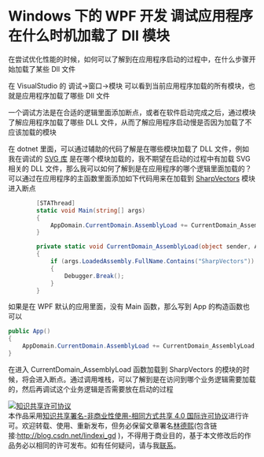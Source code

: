 # Windows 下的 WPF 开发 调试应用程序在什么时机加载了 Dll 模块

在尝试优化性能的时候，如何可以了解到在应用程序启动的过程中，在什么步骤开始加载了某些 Dll 文件

<!--more-->
<!-- CreateTime:2021/4/8 17:57:19 -->

<!-- 发布 -->

在 VisualStudio 的 调试->窗口->模块 可以看到当前应用程序加载的所有模块，也就是应用程序加载了哪些 Dll 文件

一个调试方法是在合适的逻辑里面添加断点，或者在软件启动完成之后，通过模块了解应用程序加载了哪些 DLL 文件，从而了解应用程序启动慢是否因为加载了不应该加载的模块

在 dotnet 里面，可以通过辅助的代码了解是在哪些模块加载了 DLL 文件，例如我在调试的 [SVG 库](https://github.com/dotnet-campus/SharpVectors) 是在哪个模块加载的，我不期望在启动的过程中有加载 SVG 相关的 DLL 文件，那么我可以如何了解到是在应用程序的哪个逻辑里面加载的？可以通过在应用程序的主函数里面添加如下代码用来在加载到 [SharpVectors](https://github.com/dotnet-campus/SharpVectors) 模块进入断点

```csharp
        [STAThread]
        static void Main(string[] args)
        {
            AppDomain.CurrentDomain.AssemblyLoad += CurrentDomain_AssemblyLoad;
        }

        private static void CurrentDomain_AssemblyLoad(object sender, AssemblyLoadEventArgs args)
        {
            if (args.LoadedAssembly.FullName.Contains("SharpVectors"))
            {
                Debugger.Break();
            }
        }
```

如果是在 WPF 默认的应用里面，没有 Main 函数，那么写到 App 的构造函数也可以

```csharp
public App()
{
    AppDomain.CurrentDomain.AssemblyLoad += CurrentDomain_AssemblyLoad;
}
```

在进入 CurrentDomain_AssemblyLoad 函数加载到 SharpVectors 的模块的时候，将会进入断点。通过调用堆栈，可以了解到是在访问到哪个业务逻辑需要加载的，然后再调试这个业务逻辑是否需要放在启动的过程

<a rel="license" href="http://creativecommons.org/licenses/by-nc-sa/4.0/"><img alt="知识共享许可协议" style="border-width:0" src="https://licensebuttons.net/l/by-nc-sa/4.0/88x31.png" /></a><br />本作品采用<a rel="license" href="http://creativecommons.org/licenses/by-nc-sa/4.0/">知识共享署名-非商业性使用-相同方式共享 4.0 国际许可协议</a>进行许可。欢迎转载、使用、重新发布，但务必保留文章署名[林德熙](http://blog.csdn.net/lindexi_gd)(包含链接:http://blog.csdn.net/lindexi_gd )，不得用于商业目的，基于本文修改后的作品务必以相同的许可发布。如有任何疑问，请与我[联系](mailto:lindexi_gd@163.com)。
